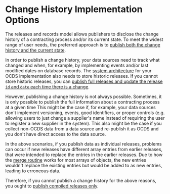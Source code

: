 # Change History Implementation Options

The releases and records model allows publishers to disclose the change history of a contracting process and/or its current state. To meet the widest range of user needs, the preferred approach is to [publish both the change history and the current state](../build/incremental_updates).

In order to publish a change history, your data sources need to track what changed and when, for example, by implementing events and/or last modified dates on database records. The [system architecture](../build/system_architectures) for your OCDS implementation also needs to store historic releases. If you cannot store historic releases, you can [publish full releases and update the release `id` and `date` each time there is a change](../build/full_updates).

However, publishing a change history is not always possible. Sometimes, it is only possible to publish the full information about a contracting process at a given time This might be the case if, for example, your data sources don't implement versioning, events, good identifiers, or proper controls (e.g. allowing users to just change a supplier's name instead of requiring the user to register a new supplier in the system). This also might be the case if you collect non-OCDS data from a data source and re-publish it as OCDS and you don't have direct access to the data source.

In the above scenarios, if you publish data as individual releases, problems can occur if new releases have different array entries from earlier releases, that were intended to replace the entries in the earlier releases. Due to how the [merge routine](../../schema/merging.md#merge-routine) works for most arrays of objects, the new entries wouldn't replace the existing entries but would be added to as new entries, leading to erroneous data.

Therefore, if you cannot publish a change history for the above reasons, you ought to [publish compiled releases only](../build/no_change_history).
